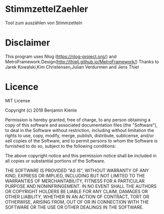 # StimmzettelZaehler
Tool zum auszählen von Stimmzetteln



# Disclaimer

This program uses Nlog (https://nlog-project.org/) and MetroFramework.Design(http://thielj.github.io/MetroFramework/)
Thanks to Jarek Kowalski,Kim Christensen,Julian Verdurmen and Jens Thiel

# Licence

MIT License

Copyright (c) 2018 Benjamin Kienle

Permission is hereby granted, free of charge, to any person obtaining a copy
of this software and associated documentation files (the "Software"), to deal
in the Software without restriction, including without limitation the rights
to use, copy, modify, merge, publish, distribute, sublicense, and/or sell
copies of the Software, and to permit persons to whom the Software is
furnished to do so, subject to the following conditions:

The above copyright notice and this permission notice shall be included in all
copies or substantial portions of the Software.

THE SOFTWARE IS PROVIDED "AS IS", WITHOUT WARRANTY OF ANY KIND, EXPRESS OR
IMPLIED, INCLUDING BUT NOT LIMITED TO THE WARRANTIES OF MERCHANTABILITY,
FITNESS FOR A PARTICULAR PURPOSE AND NONINFRINGEMENT. IN NO EVENT SHALL THE
AUTHORS OR COPYRIGHT HOLDERS BE LIABLE FOR ANY CLAIM, DAMAGES OR OTHER
LIABILITY, WHETHER IN AN ACTION OF CONTRACT, TORT OR OTHERWISE, ARISING FROM,
OUT OF OR IN CONNECTION WITH THE SOFTWARE OR THE USE OR OTHER DEALINGS IN THE
SOFTWARE.
